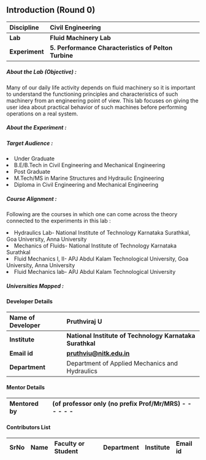 ## Introduction (Round 0)

<b>Discipline</b> | <b>Civil Engineering</b>
:--|:--|
<b>Lab</b> | <b> Fluid Machinery Lab</b>
<b> Experiment</b> |     <b> 5. Performance Characteristics of Pelton Turbine</b>

<h5> About the Lab (Objective) : </h5>

Many of our daily life activity depends on fluid machinery so it is important to understand the functioning principles and characteristics of such machinery from an engineering point of view. This lab focuses on giving the user idea about practical behavior of such machines before performing operations on a real system.

<h5> About the Experiment : </h5>


<h5> Target Audience : </h5>
<li>Under Graduate</li>
<li>B.E/B.Tech in Civil Engineering and Mechanical Engineering</li>
<li>Post Graduate</li>
<li>M.Tech/MS in Marine Structures and Hydraulic Engineering</li>
<li>Diploma in Civil Engineering and Mechanical Engineering</li>

<h5> Course Alignment : </h5>

Following are the courses in which one can come across the theory connected to the experiments in this lab :
<li>Hydraulics Lab- National Institute of Technology Karnataka Surathkal, Goa University, Anna University</li>
<li>Mechanics of Fluids- National Institute of Technology Karnataka Surathkal</li>
<li>Fluid Mechanics I, II- APJ Abdul Kalam Technological University, Goa University, Anna University</li>
<li>Fluid Mechanics lab- APJ Abdul Kalam Technological University</li>

<h5> Universities Mapped : </h5>

#### Developer Details

<b>Name of Developer</b>  | <b> Pruthviraj U</b>
:--|:--|
<b> Institute</b>  | <b> National Institute of Technology Karnataka Surathkal</b>
<b> Email id</b> |     <b> pruthviu@nitk.edu.in</b>
<b> Department | Department of Applied Mechanics and Hydraulics

#### Mentor Details

<b>Mentored by | <b> (of professor only (no prefix Prof/Mr/MRS) - - - - - -
:--|:--|


#### Contributors List

SrNo | Name | Faculty or Student | Department| Institute | Email id
:--|:--|:--|:--|:--|:--|
